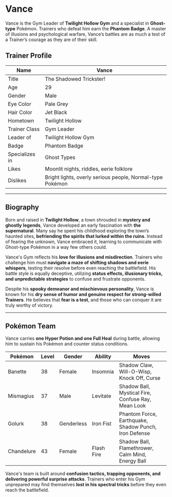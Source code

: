 # Vance  

Vance is the Gym Leader of **Twilight Hollow Gym** and a specialist in **Ghost-type** Pokémon. Trainers who defeat him earn the **Phantom Badge**. A master of illusions and psychological warfare, Vance’s battles are as much a test of a Trainer’s courage as they are of their skill.  

## Trainer Profile  

| Name  | Vance |
|--------|--------|
| Title  | The Shadowed Trickster! |
| Age  | 29 |
| Gender  | Male |
| Eye Color  | Pale Grey |
| Hair Color  | Jet Black |
| Hometown  | Twilight Hollow |
| Trainer Class  | Gym Leader |
| Leader of  | Twilight Hollow Gym |
| Badge  | Phantom Badge |
| Specializes in  | Ghost Types |
| Likes  | Moonlit nights, riddles, eerie folklore |
| Dislikes  | Bright lights, overly serious people, Normal-type Pokémon |

---

## Biography  

Born and raised in **Twilight Hollow**, a town shrouded in **mystery and ghostly legends**, Vance developed an early fascination with **the supernatural**. Many say he spent his childhood exploring the town’s haunted sites, **befriending the spirits that lurked within the ruins**. Instead of fearing the unknown, Vance embraced it, learning to communicate with Ghost-type Pokémon in a way few others could.  

Vance's Gym reflects his **love for illusions and misdirection**. Trainers who challenge him must **navigate a maze of shifting shadows and eerie whispers**, testing their resolve before even reaching the battlefield. His battle style is equally deceptive, utilizing **status effects, illusionary tricks, and unpredictable strategies** to confuse and frustrate opponents.  

Despite his **spooky demeanor and mischievous personality**, Vance is known for his **dry sense of humor and genuine respect for strong-willed Trainers**. He believes that **fear is a test**, and those who can conquer it are truly worthy of victory.  

---

## Pokémon Team  

Vance carries **one Hyper Potion and one Full Heal** during battle, allowing him to sustain his Pokémon and counter status conditions.  

| Pokémon  | Level | Gender | Ability | Moves |
|----------|-------|--------|---------|-------|
| Banette | 38 | Female | Insomnia | Shadow Claw, Will-O-Wisp, Knock Off, Curse |
| Mismagius | 37 | Male | Levitate | Shadow Ball, Mystical Fire, Confuse Ray, Mean Look |
| Golurk | 38 | Genderless | Iron Fist | Phantom Force, Earthquake, Shadow Punch, Iron Defense |
| Chandelure | 43 | Female | Flash Fire | Shadow Ball, Flamethrower, Calm Mind, Energy Ball |

Vance's team is built around **confusion tactics, trapping opponents, and delivering powerful surprise attacks**. Trainers who enter his Gym unprepared may find themselves **lost in his spectral tricks** before they even reach the battlefield.  
